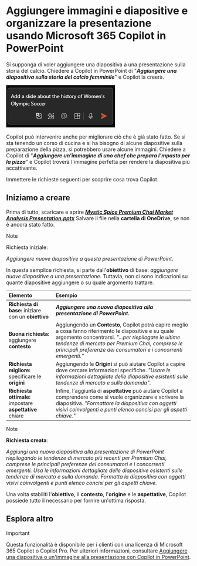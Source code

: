 # Aggiungere immagini e diapositive e organizzare la presentazione usando Microsoft 365 Copilot in PowerPoint

Si supponga di voler aggiungere una diapositiva a una presentazione sulla storia del calcio.  Chiedere a Copilot in PowerPoint di "**_Aggiungere una diapositiva sulla storia del calcio femminile_**" e Copilot la creerà.

![Screenshot della casella di composizione di Copilot in PowerPoint con un prompt.](../media/edit_copilot-add-slides-powerpoint.png)

Copilot può intervenire anche per migliorare ciò che è già stato fatto. Se si sta tenendo un corso di cucina e si ha bisogno di alcune diapositive sulla preparazione della pizza, si potrebbero usare alcune immagini.  Chiedere a Copilot di "**_Aggiungere un'immagine di uno chef che prepara l'mpasto per la pizza_**" e Copilot troverà l'immagine perfetta per rendere la diapositiva più accattivante.

Immettere le richieste seguenti per scoprire cosa trova Copilot.

## Iniziamo a creare

Prima di tutto, scaricare e aprire **_[Mystic Spice Premium Chai Market Analysis Presentation.pptx](https://go.microsoft.com/fwlink/?linkid=2268768)_** Salvare il file nella **cartella di OneDrive**, se non è ancora stato fatto.

> [!NOTE]
> Richiesta iniziale:
>
> _Aggiungere nuove diapositive a questa presentazione di PowerPoint._

In questa semplice richiesta, si parte dall'**obiettivo** di base: _aggiungere nuove diapositive a una presentazione_. Tuttavia, non ci sono indicazioni su quante diapositive aggiungere o su quale argomento trattare.

| Elemento | Esempio |
| :------ | :------- |
| **Richiesta di base:** iniziare con un **obiettivo** | **_Aggiungere una nuova diapositiva alla presentazione di PowerPoint._** |
| **Buona richiesta:** aggiungere **contesto** | Aggiungendo un **Contesto**, Copilot potrà capire meglio a cosa fanno riferimento le diapositive e su quale argomento concentrarsi. _"...per riepilogare le ultime tendenze di mercato per Premium Chai, comprese le principali preferenze dei consumatori e i concorrenti emergenti."_ |
| **Richiesta migliore:** specificare le **origini** | Aggiungendo le **Origini** si può aiutare Copilot a capire dove cercare informazioni specifiche. _"Usare le informazioni dettagliate delle diapositive esistenti sulle tendenze di mercato e sulla domanda"._ |
| **Richiesta ottimale:** impostare **aspettative** chiare | Infine, l'aggiunta di **aspettative** può aiutare Copilot a comprendere come si vuole organizzare e scrivere la diapositiva. _"Formattare la diapositiva con oggetti visivi coinvolgenti e punti elenco concisi per gli aspetti chiave."_ |

> [!NOTE]
> **Richiesta creata**:
>
> _Aggiungi una nuova diapositiva alla presentazione di PowerPoint riepilogando le tendenze di mercato più recenti per Premium Chai, comprese le principali preferenze dei consumatori e i concorrenti emergenti. Usa le informazioni dettagliate delle diapositive esistenti sulle tendenze di mercato e sulla domanda. Formatta la diapositiva con oggetti visivi coinvolgenti e punti elenco concisi per gli aspetti chiave._

Una volta stabiliti l'**obiettivo**, il **contesto**, l'**origine** e le **aspettative**, Copilot possiede tutto il necessario per fornire un'ottima risposta.

## Esplora altro

> [!IMPORTANT]
> Questa funzionalità è disponibile per i clienti con una licenza di Microsoft 365 Copilot o Copilot Pro. Per ulteriori informazioni, consultare [Aggiungere una diapositiva o un'immagine alla presentazione con Copilot in PowerPoint](https://support.microsoft.com/office/add-a-slide-or-image-to-your-presentation-with-copilot-in-powerpoint-ae906e57-db71-4f46-8ed5-c1e2cebe6a80).
